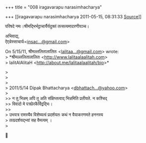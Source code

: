 +++
title = "008 iragavarapu narasimhacharya"

+++
[[iragavarapu narasimhacharya	2011-05-15, 08:31:33 [Source](https://groups.google.com/g/bvparishat/c/mcQg4zYj6Zs)]]



परिषदे नमः।श्रीमद्भिर्भट्टाचार्यैर्यदुक्तं तत्सत्यमादरणीयञ्च।

  
अभिवाद्य,  
ऐएन्नेस्साचार्यः\<[insac...@gmail.com]()\>

On 5/15/11, श्रीमल्ललितालालितः \<[lalitaa...@gmail.com]()\> wrote:  
\> \*श्रीमल्ललितालालितः \<<http://www.lalitaalaalitah.com>\>  
\> lalitAlAlitaH \<<http://about.me/lalitaalaalitah/bio>\>\*

  
\>  
\>  
\>  
\> 2011/5/14 Dipak Bhattacharya \<[dbhattach...@yahoo.com]()\>  
\>  
\>\> न तु भिन्नम् अपि तु अति संक्षिप्तत्वाद् भिन्नमिति प्रतीयते. न कश्चिद्  
\>\> विवादो मे पत्रप्रेरकैर्विद्वद्भिः।  
\>\>  
\> उभयत्र रामस्यैव विशेष्यत्वं प्रदर्शयतः कथं न वैयाकरणमते हननस्य  
\> तत्प्रदर्शयद्भ्यां सह वैमत्यम् ।  
\>  



